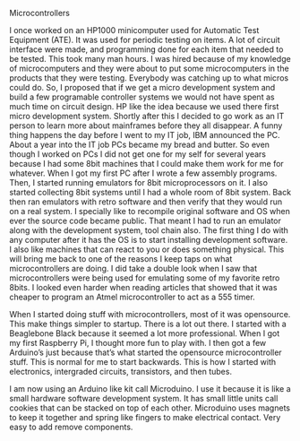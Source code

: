 
Microcontrollers

I once worked on an HP1000 minicomputer used for Automatic Test Equipment (ATE). It was used for periodic testing on items. A lot of circuit interface were made, and programming done for each item that needed to be tested. This took many man hours. I was hired because of my knowledge of microcomputers and they were about to put some microcomputers in the products that they were testing. Everybody was catching up to what  micros could do. So, I proposed that if we get a micro development system and build a few programable controller systems we would not have spent as much time on circuit design. HP like the idea because we used there first micro development system. Shortly after this I decided to go work as an IT person to learn more about mainframes before they all disappear.
A funny thing happens the day before I went to my IT job, IBM announced the PC. About a year into the
IT job PCs became my bread and butter.  So even though I worked on PCs I did not get one for my self for several years because I had some 8bit machines that I could make them work for me for whatever.
When I got my first PC after I wrote a few assembly programs. Then, I started running emulators for 8bit
microprocessors on it. I also started collecting 8bit systems until I had a whole room of 8bit system. Back
then ran emulators with retro software and then verify that they would run on a real system. I specially
like to recompile original software and OS when ever the source code became public. That meant I had
to run an emulator along with the development system, tool chain also. The first thing I do with any computer after it has the OS is to start installing development software. I also like machines that can react to you or does something physical. This will bring me back to one of the reasons I keep taps on what microcontrollers are doing. I did take a double look when I saw that microcontrollers were being used for emulating some of my favorite retro 8bits. I looked even harder when reading articles that showed that it was cheaper to program an Atmel microcontroller to act as a 555 timer.

When I started doing stuff with microcontrollers, most of it was opensource. This make things simpler to startup. There is a lot out there. I started with a Beaglebone Black because it seemed a lot more professional. When I got my first Raspberry Pi, I thought more fun to play with. I then got a few Arduino’s just because that’s what started the opensource microcontroller stuff. This is normal for me to start backwards. This is how I started with electronics, intergraded circuits, transistors, and then tubes.

I am now using an Arduino like kit call Microduino. I use it because it is like a small hardware software development system. It has small little units call cookies that can be stacked on top of each other. Microduino uses magnets to keep it together and spring like fingers to make electrical contact. Very easy to add remove components.
